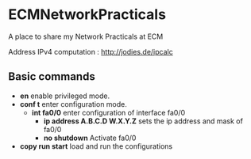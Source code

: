 # ECMNetworkPracticals

A place to share my Network Practicals at ECM

Address IPv4 computation : http://jodies.de/ipcalc

## Basic commands

- **en** enable privileged mode.
- **conf t** enter configuration mode.
  - **int fa0/0** enter configuration of interface fa0/0
    - **ip address A.B.C.D W.X.Y.Z** sets the ip address and mask of fa0/0
    - **no shutdown** Activate fa0/0
- **copy run start** load and run the configurations

